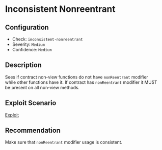 # Inconsistent Nonreentrant

## Configuration
* Check: `inconsistent-nonreentrant`
* Severity: `Medium`
* Confidence: `Medium`

## Description
Sees if contract non-view functions do not have `nonReentrant` modifier while other functions have it.
If contract has `nonReentrant` modifier it MUST be present on all non-view methods.

## Exploit Scenario
[Exploit](tests\inconsistent_nonreentrant_test.sol)

## Recommendation
Make sure that `nonReentrant` modifier usage is consistent.